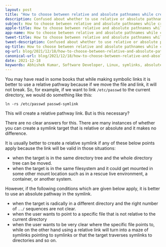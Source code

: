 ```yaml
---
layout: post
title: "How to choose between relative and absolute pathnames while creating symlinks"
description: Confused about whether to use relative or absolute pathnames while creating symlinks? This guide will help in making your decision.
subject: How to choose between relative and absolute pathnames while creating symlinks
apple-title: How to choose between relative and absolute pathnames while creating symlinks
app-name: How to choose between relative and absolute pathnames while creating symlinks
tweet-title: How to choose between relative and absolute pathnames while creating symlinks
tweet-description: Confused about whether to use relative or absolute pathnames while creating symlinks? This guide will help in making your decision.
og-title: How to choose between relative and absolute pathnames while creating symlinks
og-url: blog/2021/12/18/how-to-choose-between-relative-and-absolute-pathnames-while-creating-symlinks
canonical-url: blog/2021/12/18/how-to-choose-between-relative-and-absolute-pathnames-while-creating-symlinks
date: 2021-12-18
keywords: Abhishek Kumar, Software Developer, Linux, symlinks, absolute, relative, pathname.
---
```


You may have read in some books that while making symbolic links it is better to use a relative pathway because if we move the file and link, it will not break. So, for example, if we want to link `/etc/passwd` to the current directory, we would do something like this:

```
ln -rs /etc/passwd passwd-symlink
```
This will create a relative pathway link. But is this necessary?

There are no clear answers for this. There are many instances of whether you can create a symlink target that is relative or absolute and it makes no difference. 

It is usually better to create a relative symlink if any of these below points apply because the link will be valid in those situations:

* when the target is in the same directory tree and the whole directory tree can be moved.
* when the target is in the same filesystem and it could get mounted in some other mount location such as in a rescue live environment, a container, or another system.

However, if the following conditions which are given below apply, it is better to use an absolute pathway in the symlink.

* when the target is radically in a different directory and the right number of `../` sequences are not clear.
* when the user wants to point to a specific file that is not relative to the current directory
* when the user wants to be very clear where the specific file points to, while on the other hand using a relative link will turn into a maze of symlinks pointing to symlinks or that the target traverses symlinks to directories and so on.


